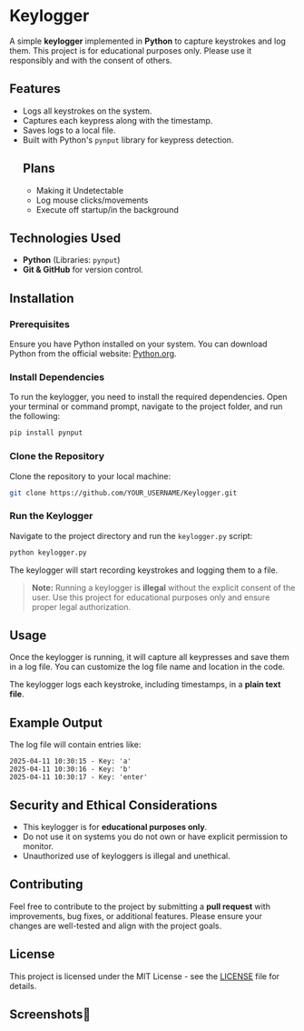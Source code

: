 
# Keylogger

A simple **keylogger** implemented in **Python** to capture keystrokes and log them. This project is for educational purposes only. Please use it responsibly and with the consent of others.

## Features

- Logs all keystrokes on the system.
- Captures each keypress along with the timestamp.
- Saves logs to a local file.
- Built with Python's `pynput` library for keypress detection.
  ## Plans
  - Making it Undetectable
  - Log mouse clicks/movements
  - Execute off startup/in the background

## Technologies Used

- **Python** (Libraries: `pynput`)
- **Git & GitHub** for version control.

## Installation

### Prerequisites

Ensure you have Python installed on your system. You can download Python from the official website: [Python.org](https://www.python.org/).

### Install Dependencies

To run the keylogger, you need to install the required dependencies. Open your terminal or command prompt, navigate to the project folder, and run the following:

```bash
pip install pynput
```

### Clone the Repository

Clone the repository to your local machine:

```bash
git clone https://github.com/YOUR_USERNAME/Keylogger.git
```

### Run the Keylogger

Navigate to the project directory and run the `keylogger.py` script:

```bash
python keylogger.py
```

The keylogger will start recording keystrokes and logging them to a file.

> **Note:** Running a keylogger is **illegal** without the explicit consent of the user. Use this project for educational purposes only and ensure proper legal authorization.

## Usage

Once the keylogger is running, it will capture all keypresses and save them in a log file. You can customize the log file name and location in the code.

The keylogger logs each keystroke, including timestamps, in a **plain text file**.

## Example Output

The log file will contain entries like:

```
2025-04-11 10:30:15 - Key: 'a'
2025-04-11 10:30:16 - Key: 'b'
2025-04-11 10:30:17 - Key: 'enter'
```

## Security and Ethical Considerations

- This keylogger is for **educational purposes only**.
- Do not use it on systems you do not own or have explicit permission to monitor.
- Unauthorized use of keyloggers is illegal and unethical.

## Contributing

Feel free to contribute to the project by submitting a **pull request** with improvements, bug fixes, or additional features. Please ensure your changes are well-tested and align with the project goals.

## License

This project is licensed under the MIT License - see the [LICENSE](LICENSE) file for details.

## Screenshots📸
